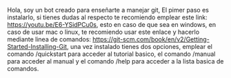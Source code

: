 Hola, soy un bot creado para enseñarte a manejar git, El pimer paso es instalarlo, si tienes dudas al respecto te recomiendo emplear este link: https://youtu.be/E6-YSidPCu0s, esto en caso de que sea en windows, en caso de usar mac o linux, te recomiendo usar este enlace y hacerlo mediante linea de comandos: https://git-scm.com/book/en/v2/Getting-Started-Installing-Git, una vez instalado tienes dos opciones, emplear el comando /quickstart para acceder al tutorial basico, el comando /manual para acceder al manual y el comando /help para acceder a la lista basica de comandos.